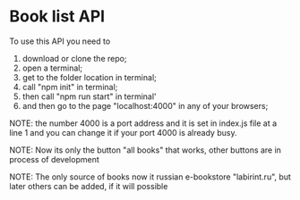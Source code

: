 # Book list API

To use this API you need to

1. download or clone the repo;
2. open a terminal;
3. get to the folder location in terminal;
4. call "npm init" in terminal;
5. then call "npm run start" in terminal'
6. and then go to the page "localhost:4000" in any of your browsers;

NOTE: the number 4000 is a port address and it is set in index.js file at a line 1 and you can change it if your port 4000 is already busy.

NOTE: Now its only the button "all books" that works, other buttons are in process of development

NOTE: The only source of books now it russian e-bookstore "labirint.ru", but later others can be added, if it will possible
